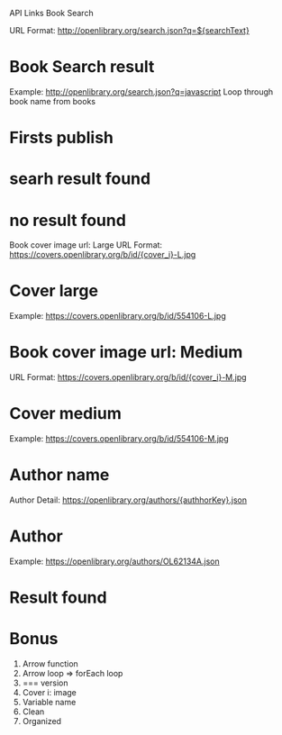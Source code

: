 API Links
Book Search

URL Format: http://openlibrary.org/search.json?q=${searchText}

# Book Search result
Example: http://openlibrary.org/search.json?q=javascript
Loop through book name from books

# Firsts publish
# searh result found
# no result found
Book cover image url: Large
URL Format: https://covers.openlibrary.org/b/id/{cover_i}-L.jpg

# Cover large 
Example: https://covers.openlibrary.org/b/id/554106-L.jpg

# Book cover image url: Medium
URL Format: https://covers.openlibrary.org/b/id/{cover_i}-M.jpg

# Cover medium
Example: https://covers.openlibrary.org/b/id/554106-M.jpg

# Author name
Author Detail:
https://openlibrary.org/authors/{authhorKey}.json

# Author 
Example: https://openlibrary.org/authors/OL62134A.json

# Result found

# Bonus
1. Arrow function
2. Arrow loop => forEach loop
3. === version
4. Cover i: image 
5. Variable name
6. Clean
7. Organized 
